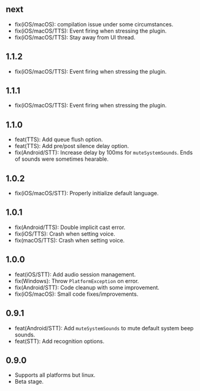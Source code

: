 ## next
* fix(iOS/macOS): compilation issue under some circumstances.
* fix(iOS/macOS/TTS): Event firing when stressing the plugin.
* fix(iOS/macOS/TTS): Stay away from UI thread.

## 1.1.2
* fix(iOS/macOS/TTS): Event firing when stressing the plugin.

## 1.1.1
* fix(iOS/macOS/TTS): Event firing when stressing the plugin.

## 1.1.0
* feat(TTS): Add queue flush option.
* feat(TTS): Add pre/post silence delay option.
* fix(Android/STT): Increase delay by 100ms for `muteSystemSounds`. Ends of sounds were sometimes hearable.

## 1.0.2
* fix(iOS/macOS/STT): Properly initialize default language.

## 1.0.1
* fix(Android/TTS): Double implicit cast error.
* fix(iOS/TTS): Crash when setting voice.
* fix(macOS/TTS): Crash when setting voice.

## 1.0.0
* feat(iOS/STT): Add audio session management.
* fix(Windows): Throw `PlatformException` on error.
* fix(Android/STT): Code cleanup with some improvement.
* fix(iOS/macOS): Small code fixes/improvements.

## 0.9.1
* feat(Android/STT): Add `muteSystemSounds` to mute default system beep sounds.
* feat(STT): Add recognition options.

## 0.9.0
* Supports all platforms but linux.
* Beta stage.
